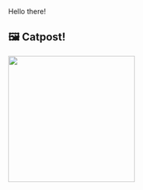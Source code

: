 Hello there!



## 🖼️ Catpost!

<sub>
    <img src="https://cdn2.thecatapi.com/images/9qm.png" height="256">
</sub>

